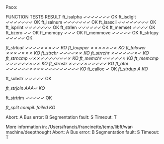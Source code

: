 Paco:

FUNCTION         TESTS                RESULT
ft_isalpha       ✓✓✓✓✓✓✓              OK
ft_isdigit       ✓✓✓✓✓✓✓              OK
ft_isalnum       ✓✓✓✓✓✓✓              OK
ft_isascii       ✓✓✓✓✓✓✓✓             OK
ft_isprint       ✓✓✓✓✓✓✓              OK
ft_strlen        ✓✓✓✓✓✓               OK
ft_memset        ✓✓✓✓                 OK
ft_bzero         ✓✓                   OK
ft_memcpy        ✓✓✓                  OK
ft_memmove       ✓✓✓✓✓                OK
ft_strlcpy       ✓✓✓✓✓                OK

*ft_strlcat       ✓✓✓✓✗✗✗✓✓            KO*
*ft_toupper       ✗✗✗✗✗✓✗             	 KO*
*ft_tolower       ✗✗✗✓✗✗✗              KO*
*ft_strchr        ✓✓✓✓✗✗               KO*
*ft_strrchr       ✗✓✓✓✓✓✗✓             KO*
*ft_strncmp       ✓✗✗✓✓✓✓✓✓✓✗          KO*
*ft_memchr        ✓✓✓✓✓✗               KO*
*ft_memcmp        ✓✓✓✓✓✓✗✓✗            KO*
*ft_strnstr       ✗✓✓✓✗✓✓✓✓✓           KO*
*ft_atoi          ✓✓✓✓✓✓✗✗✗✗✓✓✓✓✓✓✓✓✓  KO*
ft_calloc        ✓                    OK
*ft_strdup        A                    KO*

ft_substr        ✓✓✓✓✓                OK

*ft_strjoin       AAA✓                 KO*

ft_strtrim       ✓✓✓✓✓                OK

*ft_split         compil. failed       KO*

Abort: A  Bus error: B  Segmentation fault: S  Timeout: T

More information in: /Users/francis/francinette/temp/libft/war-machine/deepthought
Abort: A  Bus error: B  Segmentation fault: S  Timeout: T